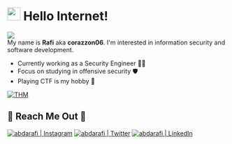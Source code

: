 # <img src="https://emojis.slackmojis.com/emojis/images/1577305505/7373/hand_wave.gif?1577305505" width="30"/> Hello Internet!
<img src="https://media.tenor.com/images/334b854514d6b016025eea26618baa46/tenor.gif"></br>
My name is **Rafi** aka **corazzon06**. I'm interested in information security and software development.

- Currently working as a Security Engineer 👨‍💻
- Focus on studying in offensive security 🛡️ 
- Playing CTF is my hobby 🚩

[![THM](https://tryhackme-badges.s3.amazonaws.com/corazon06.png)](https://tryhackme.com/p/corazon06)

## 📍 Reach Me Out 🙌
[<img alt="abdarafi | Instagram" src="https://img.shields.io/badge/instagram-%23E4405F.svg?&style=for-the-badge&logo=instagram&logoColor=white" />][instagram]
[<img alt="abdarafi | Twitter" src="https://img.shields.io/badge/twitter-%231DA1F2.svg?&style=for-the-badge&logo=twitter&logoColor=white" />][twitter]
[<img alt="abdarafi | LinkedIn" src="https://img.shields.io/badge/linkedin-%230077B5.svg?&style=for-the-badge&logo=linkedin&logoColor=white" />][linkedin]
<br/>

[twitter]: https://twitter.com/abdarafi06
[instagram]: https://instagram.com/abdarafi
[linkedin]: https://linkedin.com/in/abdarafi
